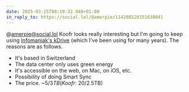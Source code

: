 ```yaml
---
date: 2025-03-25T08:19:32.048+01:00
in_reply_to: https://social.lol/@amerpie/114208520151638041
---
```


@amerpie@social.lol Koofr looks really interesting but I'm going to keep using [Infomaniak's kDrive](https://www.infomaniak.com/en/ksuite/kdrive) (which I've been using for many years).
The reasons are as follows.
- It's based in Switzerland
- The data center only uses green energy
- It's accessible on the web, on Mac, on iOS, etc.
- Possibility of doing Smart Sync
- The price. ~5$/3TB (Koofr: ~20$/2.5TB)

